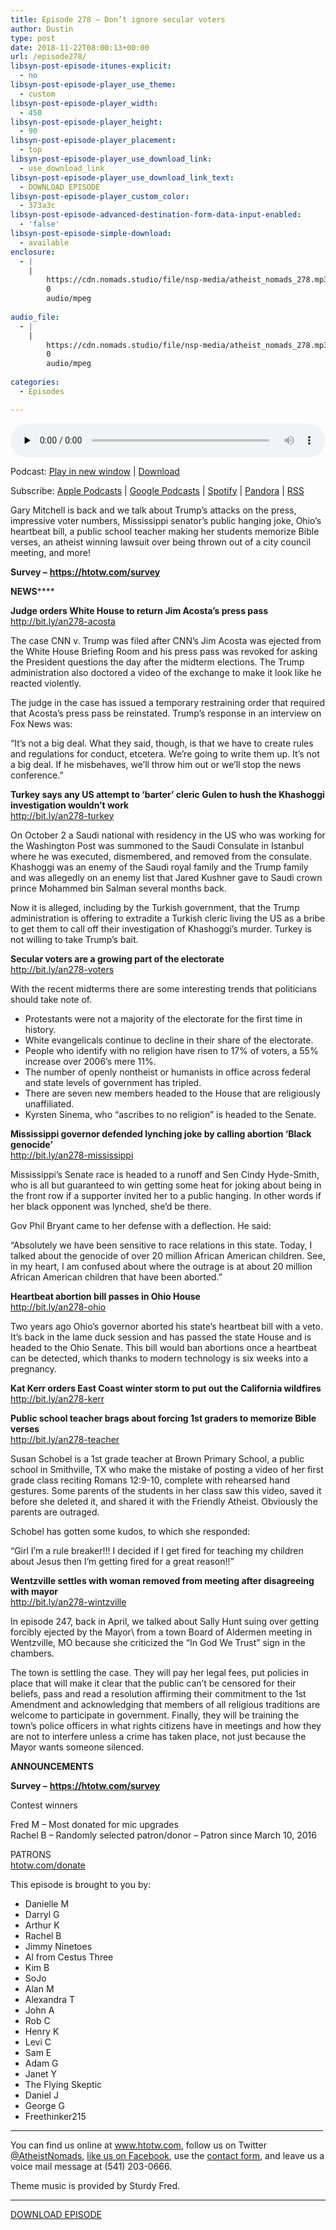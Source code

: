 ```yaml
---
title: Episode 278 – Don’t ignore secular voters
author: Dustin
type: post
date: 2018-11-22T08:00:13+00:00
url: /episode278/
libsyn-post-episode-itunes-explicit:
  - no
libsyn-post-episode-player_use_theme:
  - custom
libsyn-post-episode-player_width:
  - 450
libsyn-post-episode-player_height:
  - 90
libsyn-post-episode-player_placement:
  - top
libsyn-post-episode-player_use_download_link:
  - use_download_link
libsyn-post-episode-player_use_download_link_text:
  - DOWNLOAD EPISODE
libsyn-post-episode-player_custom_color:
  - 373a3c
libsyn-post-episode-advanced-destination-form-data-input-enabled:
  - 'false'
libsyn-post-episode-simple-download:
  - available
enclosure:
  - |
    |
        https://cdn.nomads.studio/file/nsp-media/atheist_nomads_278.mp3
        0
        audio/mpeg
        
audio_file:
  - |
    |
        https://cdn.nomads.studio/file/nsp-media/atheist_nomads_278.mp3
        0
        audio/mpeg
        
categories:
  - Episodes

---
```

<div itemscope itemtype="http://schema.org/AudioObject">
  <meta itemprop="name" content="Episode 278 &#8211; Don’t ignore secular voters" />
  
  <meta itemprop="uploadDate" content="2018-11-22T01:00:13-07:00" />
  
  <meta itemprop="encodingFormat" content="audio/mpeg" />
  
  <meta itemprop="description" content="
Gary Mitchell is back and we talk about Trump's attacks on the press, impressive voter numbers, Mississippi senator's public hanging joke, Ohio's heartbeat bill, a public school teacher making her students memorize Bible verses, an atheist winning l..." />
  
  <meta itemprop="contentUrl" content="https://dts.podtrac.com/redirect.mp3/cdn.nomads.studio/file/nsp-media/atheist_nomads_278.mp3" />
  </p> 
  
  <div class="powerpress_player" id="powerpress_player_8541">
    <audio class="wp-audio-shortcode" id="audio-2065-285" preload="none" style="width: 100%;" controls="controls"><source type="audio/mpeg" src="https://dts.podtrac.com/redirect.mp3/cdn.nomads.studio/file/nsp-media/atheist_nomads_278.mp3?_=285" /><a href="https://dts.podtrac.com/redirect.mp3/cdn.nomads.studio/file/nsp-media/atheist_nomads_278.mp3">https://dts.podtrac.com/redirect.mp3/cdn.nomads.studio/file/nsp-media/atheist_nomads_278.mp3</a></audio>
  </div>
</div>

<p class="powerpress_links powerpress_links_mp3">
  Podcast: <a href="https://dts.podtrac.com/redirect.mp3/cdn.nomads.studio/file/nsp-media/atheist_nomads_278.mp3" class="powerpress_link_pinw" target="_blank" title="Play in new window" onclick="return powerpress_pinw('https://htotw.com/?powerpress_pinw=2065-podcast');" rel="nofollow">Play in new window</a> | <a href="https://dts.podtrac.com/redirect.mp3/cdn.nomads.studio/file/nsp-media/atheist_nomads_278.mp3" class="powerpress_link_d" title="Download" rel="nofollow" download="atheist_nomads_278.mp3">Download</a>
</p>

<p class="powerpress_links powerpress_subscribe_links">
  Subscribe: <a href="https://podcasts.apple.com/us/podcast/humanists-take-on-the-world/id530050098?mt=2&ls=1" class="powerpress_link_subscribe powerpress_link_subscribe_itunes" target="_blank" title="Subscribe on Apple Podcasts" rel="nofollow">Apple Podcasts</a> | <a href="https://www.google.com/podcasts?feed=aHR0cDovL2F0aGVpc3Rub21hZHMubGlic3luLmNvbS9yc3M%3D" class="powerpress_link_subscribe powerpress_link_subscribe_googleplay" target="_blank" title="Subscribe on Google Podcasts" rel="nofollow">Google Podcasts</a> | <a href="https://open.spotify.com/show/3LzK2xZGike6Tc1GEMtMbr?si=LieN9SNuTpq96smuaUsH8A" class="powerpress_link_subscribe powerpress_link_subscribe_spotify" target="_blank" title="Subscribe on Spotify" rel="nofollow">Spotify</a> | <a href="https://www.pandora.com/podcast/atheist-nomads/PC:10122?corr=62071012&part=ug" class="powerpress_link_subscribe powerpress_link_subscribe_pandora" target="_blank" title="Subscribe on Pandora" rel="nofollow">Pandora</a> | <a href="https://htotw.com/feed/podcast/" class="powerpress_link_subscribe powerpress_link_subscribe_rss" target="_blank" title="Subscribe via RSS" rel="nofollow">RSS</a>
</p>

  
Gary Mitchell is back and we talk about Trump&#8217;s attacks on the press, impressive voter numbers, Mississippi senator&#8217;s public hanging joke, Ohio&#8217;s heartbeat bill, a public school teacher making her students memorize Bible verses, an atheist winning lawsuit over being thrown out of a city council meeting, and more!  
<!--more-->

**Survey &#8211;** <a href="https://htotw.com/survey" target="_blank" rel="noopener"><strong>https://htotw.com/survey</strong></a>

**NEWS******

**Judge orders White House to return Jim Acosta&#8217;s press pass**  
<a href="http://bit.ly/an278-acosta" target="_blank" rel="noopener">http://bit.ly/an278-acosta</a>

The case CNN v. Trump was filed after CNN’s Jim Acosta was ejected from the White House Briefing Room and his press pass was revoked for asking the President questions the day after the midterm elections. The Trump administration also doctored a video of the exchange to make it look like he reacted violently.

The judge in the case has issued a temporary restraining order that required that Acosta’s press pass be reinstated. Trump’s response in an interview on Fox News was:

&#8220;It&#8217;s not a big deal. What they said, though, is that we have to create rules and regulations for conduct, etcetera. We&#8217;re going to write them up. It&#8217;s not a big deal. If he misbehaves, we&#8217;ll throw him out or we&#8217;ll stop the news conference.&#8221;

**Turkey says any US attempt to &#8216;barter&#8217; cleric Gulen to hush the Khashoggi investigation wouldn&#8217;t work**  
<a href="http://bit.ly/an278-turkey" target="_blank" rel="noopener">http://bit.ly/an278-turkey</a>

On October 2 a Saudi national with residency in the US who was working for the Washington Post was summoned to the Saudi Consulate in Istanbul where he was executed, dismembered, and removed from the consulate. Khashoggi was an enemy of the Saudi royal family and the Trump family and was allegedly on an enemy list that Jared Kushner gave to Saudi crown prince Mohammed bin Salman several months back.

Now it is alleged, including by the Turkish government, that the Trump administration is offering to extradite a Turkish cleric living the US as a bribe to get them to call off their investigation of Khashoggi’s murder. Turkey is not willing to take Trump’s bait.

**Secular voters are a growing part of the electorate**  
<a href="http://bit.ly/an278-voters" target="_blank" rel="noopener">http://bit.ly/an278-voters</a>

With the recent midterms there are some interesting trends that politicians should take note of.  
* Protestants were not a majority of the electorate for the first time in history.  
* White evangelicals continue to decline in their share of the electorate.  
* People who identify with no religion have risen to 17% of voters, a 55% increase over 2006’s mere 11%.  
* The number of openly nontheist or humanists in office across federal and state levels of government has tripled.  
* There are seven new members headed to the House that are religiously unaffiliated.  
* Kyrsten Sinema, who “ascribes to no religion” is headed to the Senate.

**Mississippi governor defended lynching joke by calling abortion ‘Black genocide’**  
<a href="http://bit.ly/an278-mississippi" target="_blank" rel="noopener">http://bit.ly/an278-mississippi</a>

Mississippi’s Senate race is headed to a runoff and Sen Cindy Hyde-Smith, who is all but guaranteed to win getting some heat for joking about being in the front row if a supporter invited her to a public hanging. In other words if her black opponent was lynched, she’d be there.

Gov Phil Bryant came to her defense with a deflection. He said:

“Absolutely we have been sensitive to race relations in this state. Today, I talked about the genocide of over 20 million African American children. See, in my heart, I am confused about where the outrage is at about 20 million African American children that have been aborted.”

**Heartbeat abortion bill passes in Ohio House**  
<a href="http://bit.ly/an278-ohio" target="_blank" rel="noopener">http://bit.ly/an278-ohio</a>

Two years ago Ohio’s governor aborted his state’s heartbeat bill with a veto. It’s back in the lame duck session and has passed the state House and is headed to the Ohio Senate. This bill would ban abortions once a heartbeat can be detected, which thanks to modern technology is six weeks into a pregnancy.

**Kat Kerr orders East Coast winter storm to put out the California wildfires**  
<a href="http://bit.ly/an278-kerr" target="_blank" rel="noopener">http://bit.ly/an278-kerr</a>

**Public school teacher brags about forcing 1st graders to memorize Bible verses**  
<a href="http://bit.ly/an278-teacher" target="_blank" rel="noopener">http://bit.ly/an278-teacher</a>

Susan Schobel is a 1st grade teacher at Brown Primary School, a public school in Smithville, TX who make the mistake of posting a video of her first grade class reciting Romans 12:9-10, complete with rehearsed hand gestures. Some parents of the students in her class saw this video, saved it before she deleted it, and shared it with the Friendly Atheist. Obviously the parents are outraged.

Schobel has gotten some kudos, to which she responded:

“Girl I’m a rule breaker!!! I decided if I get fired for teaching my children about Jesus then I’m getting fired for a great reason!!”

**Wentzville settles with woman removed from meeting after disagreeing with mayor**  
<a href="http://bit.ly/an278-wintzville" target="_blank" rel="noopener">http://bit.ly/an278-wintzville</a>

In episode 247, back in April, we talked about Sally Hunt suing over getting forcibly ejected by the Mayor\ from a town Board of Aldermen meeting in Wentzville, MO because she criticized the “In God We Trust” sign in the chambers.

The town is settling the case. They will pay her legal fees, put policies in place that will make it clear that the public can’t be censored for their beliefs, pass and read a resolution affirming their commitment to the 1st Amendment and acknowledging that members of all religious traditions are welcome to participate in government. Finally, they will be training the town’s police officers in what rights citizens have in meetings and how they are not to interfere unless a crime has taken place, not just because the Mayor wants someone silenced.

**ANNOUNCEMENTS**

**Survey &#8211;** <a href="https://htotw.com/survey" target="_blank" rel="noopener"><strong>https://htotw.com/survey</strong></a>

Contest winners

Fred M &#8211; Most donated for mic upgrades  
Rachel B &#8211; Randomly selected patron/donor &#8211; Patron since March 10, 2016

PATRONS  
<a href="htotw.com/donate" target="_blank" rel="noopener">htotw.com/donate</a>

This episode is brought to you by:

  * Danielle M
  * Darryl G
  * Arthur K
  * Rachel B
  * Jimmy Ninetoes
  * Al from Cestus Three
  * Kim B
  * SoJo
  * Alan M
  * Alexandra T
  * John A
  * Rob C
  * Henry K
  * Levi C
  * Sam E
  * Adam G
  * Janet Y
  * The Flying Skeptic
  * Daniel J
  * George G
  * Freethinker215

<hr width="500" />

You can find us online at <a href="https://www.htotw.com/" target="_blank" rel="noopener">www.htotw.com</a>, follow us on Twitter <a href="https://twitter.com/AtheistNomads" target="_blank" rel="noopener">@AtheistNomads</a>, <a href="https://htotw.com/facebook" target="_blank" rel="noopener">like us on Facebook</a>, use the [contact form](https://htotw.com/contact), and leave us a voice mail message at (541) 203-0666.

Theme music is provided by Sturdy Fred.

<hr width="”500”" />

[DOWNLOAD EPISODE][1]

 [1]: https://dts.podtrac.com/redirect.mp3/cdn.nomads.studio/file/nsp-media/atheist_nomads_278.mp3